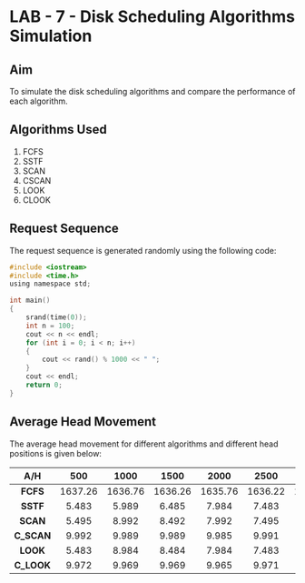 # LAB - 7  - Disk Scheduling Algorithms Simulation

## Aim

To simulate the disk scheduling algorithms and compare the performance of each algorithm.

## Algorithms Used

1. FCFS
2. SSTF
3. SCAN
4. CSCAN
5. LOOK
6. CLOOK

## Request Sequence

The request sequence is generated randomly using the following code:

```c
#include <iostream>
#include <time.h>
using namespace std;

int main()
{
    srand(time(0));
    int n = 100;
    cout << n << endl;
    for (int i = 0; i < n; i++)
    {
        cout << rand() % 1000 << " ";
    }
    cout << endl;
    return 0;
}
```

## Average Head Movement

The average head movement for different algorithms and different head positions is given below:

|**A/H**|**500**|**1000**|**1500**|**2000**|**2500**|**3000**|**3500**|**4000**|**4500**|
| :-: | :-: | :-: | :-: | :-: | :-: | :-: | :-: | :-: | :-: |
|**FCFS**|1637.26|1636.76|1636.26|1635.76|1636.22|1636.72|1637.22|1637.72|1638.22|
|**SSTF**|5.483|5.989|6.485|7.984|7.483|7.983|6.484|8.983|9.489|
|**SCAN**|5.495|8.992|8.492|7.992|7.495|7.995|6.492|5.992|5.492|
|**C_SCAN**|9.992|9.989|9.989|9.985|9.991|9.99|9.993|9.994|9.996|
|**LOOK**|5.483|8.984|8.484|7.984|7.483|7.983|6.484|5.984|5.484|
|**C_LOOK**|9.972|9.969|9.969|9.965|9.971|9.97|9.973|9.974|9.976|
